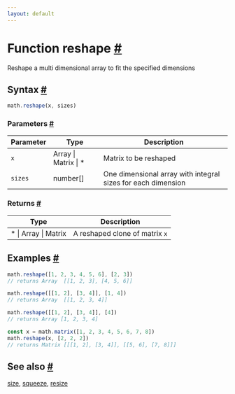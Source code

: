 ```yaml
---
layout: default
---
```


<!-- Note: This file is automatically generated from source code comments. Changes made in this file will be overridden. -->

<h1 id="function-reshape">Function reshape <a href="#function-reshape" title="Permalink">#</a></h1>

Reshape a multi dimensional array to fit the specified dimensions


<h2 id="syntax">Syntax <a href="#syntax" title="Permalink">#</a></h2>

```js
math.reshape(x, sizes)
```

<h3 id="parameters">Parameters <a href="#parameters" title="Permalink">#</a></h3>

Parameter | Type | Description
--------- | ---- | -----------
`x` | Array &#124; Matrix &#124; * | Matrix to be reshaped
`sizes` | number[] | One dimensional array with integral sizes for each dimension

<h3 id="returns">Returns <a href="#returns" title="Permalink">#</a></h3>

Type | Description
---- | -----------
* &#124; Array &#124; Matrix | A reshaped clone of matrix `x`


<h2 id="examples">Examples <a href="#examples" title="Permalink">#</a></h2>

```js
math.reshape([1, 2, 3, 4, 5, 6], [2, 3])
// returns Array  [[1, 2, 3], [4, 5, 6]]

math.reshape([[1, 2], [3, 4]], [1, 4])
// returns Array  [[1, 2, 3, 4]]

math.reshape([[1, 2], [3, 4]], [4])
// returns Array [1, 2, 3, 4]

const x = math.matrix([1, 2, 3, 4, 5, 6, 7, 8])
math.reshape(x, [2, 2, 2])
// returns Matrix [[[1, 2], [3, 4]], [[5, 6], [7, 8]]]
```


<h2 id="see-also">See also <a href="#see-also" title="Permalink">#</a></h2>

[size](size.html),
[squeeze](squeeze.html),
[resize](resize.html)
